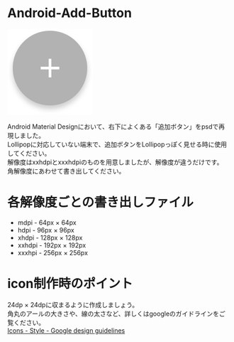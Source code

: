 # Android-Add-Button
![add button](add_button.png "add button")

Android Material Designにおいて、右下によくある「追加ボタン」をpsdで再現しました。  
Lollipopに対応していない端末で、追加ボタンをLollipopっぽく見せる時に使用してください。  
解像度はxxhdpiとxxxhdpiのものを用意しましたが、解像度が違うだけです。  
角解像度にあわせて書き出してください。  

# 各解像度ごとの書き出しファイル
- mdpi - 64px × 64px
- hdpi - 96px × 96px
- xhdpi - 128px × 128px
- xxhdpi - 192px × 192px
- xxxhpi - 256px × 256px

# icon制作時のポイント
24dp × 24dpに収まるように作成しましょう。  
角丸のアールの大きさや、線の太さなど、詳しくはgoogleのガイドラインをご覧ください。  
[Icons - Style - Google design guidelines](http://www.google.com/design/spec/style/icons.html#icons-system-icons)
